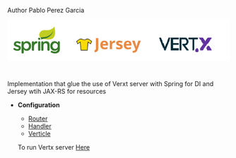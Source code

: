 Author  Pablo Perez Garcia

![My image](src/main/resources/img/logof.png)

#

Implementation that glue the use of Verxt server with Spring for DI and Jersey wtih JAX-RS for resources

* **Configuration**

    * [Router](src/main/java/vertx/JerseyRouter.java)
    * [Handler](src/main/java/vertx/JerseyHandler.java)
    * [Verticle](src/main/java/VertxServer.java)

    To run Vertx server [Here](src/main/java/Runner.java)
